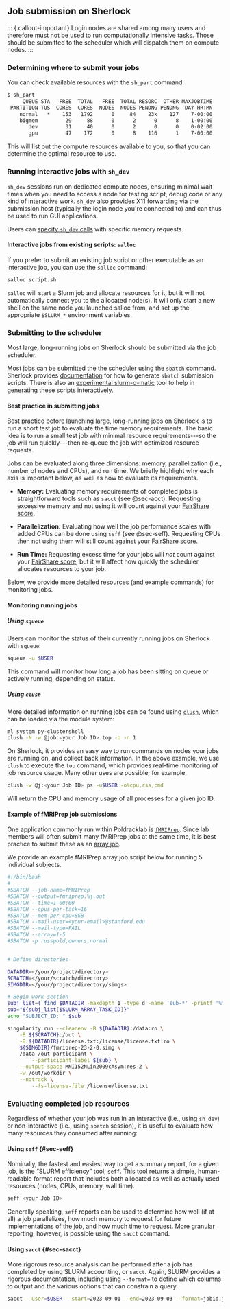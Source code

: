 ## Job submission on Sherlock

::: {.callout-important}
Login nodes are shared among many users and therefore must not be used to run computationally intensive tasks.
Those should be submitted to the scheduler which will dispatch them on compute nodes.
:::

### Determining where to submit your jobs

You can check available resources with the `sh_part` command:

```default
$ sh_part
     QUEUE STA   FREE  TOTAL   FREE  TOTAL RESORC  OTHER MAXJOBTIME    CORES       NODE   GRES
 PARTITION TUS  CORES  CORES  NODES  NODES PENDNG PENDNG  DAY-HR:MN    /NODE     MEM-GB (COUNT)
    normal   *    153   1792      0     84    23k    127    7-00:00    20-24    128-191 -
    bigmem         29     88      0      2      0      8    1-00:00    32-56   512-3072 -
       dev         31     40      0      2      0      0    0-02:00       20        128 -
       gpu         47    172      0      8    116      1    7-00:00    20-24    191-256 gpu:4(S:0-1)(2),gpu:4(S:0)(6)
```
This will list out the compute resources available to you, so that you can determine the optimal resource to use. 


### Running interactive jobs with `sh_dev`

`sh_dev` sessions run on dedicated compute nodes, ensuring minimal wait times when you need to access a node for testing script, debug code or any kind of interactive work.
`sh_dev` also provides X11 forwarding via the submission host (typically the login node you're connected to) and can thus be used to run GUI applications.

Users can [specify `sh_dev` calls](https://www.sherlock.stanford.edu/docs/user-guide/running-jobs/#compute-nodes) with specific memory requests.

#### Interactive jobs from existing scripts: `salloc`

If you prefer to submit an existing job script or other executable as an interactive job, you can use the `salloc` command:

```bash
salloc script.sh
```

`salloc` will start a Slurm job and allocate resources for it, but it will not automatically connect you to the allocated node(s).
It will only start a new shell on the same node you launched salloc from, and set up the appropriate `$SLURM_*` environment variables. 

### Submitting to the scheduler

Most large, long-running jobs on Sherlock should be submitted via the job scheduler.

Most jobs can be submitted the the scheduler using the `sbatch` command. 
Sherlock provides [documentation](https://www.sherlock.stanford.edu/docs/getting-started/submitting/#batch-scripts) for how to generate `sbatch` submission scripts.
There is also an [experimental slurm-o-matic](http://slurm-o-matic.stanford.edu/) tool to help in generating these scripts interactively.

#### Best practice in submitting jobs

Best practice before launching large, long-running jobs on Sherlock is to run a short test job to evaluate the time memory requirements.
The basic idea is to run a small test job with minimal resource requirements---so the job will run quickly---then re-queue the job with optimized resource requests.

Jobs can be evaluated along three dimensions: memory, parallelization (i.e., number of nodes and CPUs), and run time.
We briefly highlight why each axis is important below, as well as how to evaluate its requirements.

- **Memory:** Evaluating memory requirements of completed jobs is straightforward tools such as `sacct` (see @sec-acct).
  Requesting excessive memory and not using it will count against your [FairShare score](https://www.sherlock.stanford.edu/docs/glossary/#fairshare).

- **Parallelization:** Evaluating how well the job performance scales with added CPUs can be done using `seff` (see @sec-seff).
  Requesting CPUs then not using them will still count against your [FairShare score](https://www.sherlock.stanford.edu/docs/glossary/#fairshare).
    
- **Run Time:** Requesting excess time for your jobs will _not_ count against your [FairShare score](https://www.sherlock.stanford.edu/docs/glossary/#fairshare), but it will affect how quickly the scheduler allocates resources to your job.

Below, we provide more detailed resources (and example commands) for monitoring jobs.

#### Monitoring running jobs

##### Using `squeue`

Users can monitor the status of their currently running jobs on Sherlock with `squeue`:

```bash
squeue -u $USER
```

This command  will monitor how long a job has been sitting on queue or actively running, depending on status.

##### Using `clush`

More detailed information on running jobs can be found using [`clush`](https://www.sherlock.stanford.edu/docs/software/using/clustershell/), which can be loaded via the module system:

```bash
ml system py-clustershell
clush -N -w @job:<your Job ID> top -b -n 1
```

On Sherlock, it provides an easy way to run commands on nodes your jobs are running on, and collect back information.
In the above example, we use `clush` to execute the `top` command, which provides real-time monitoring of job resource usage.
Many other uses are possible; for example,

```bash
clush -w @j:<your Job ID> ps -u$USER -o%cpu,rss,cmd
```

Will return the CPU and memory usage of all processes for a given job ID.

#### Example of fMRIPrep job submissions

One application commonly run within Poldracklab is [`fMRIPrep`](https://fmriprep.org/en/stable/).
Since lab members will often submit many fMRIPrep jobs at the same time, it is best practice to submit these as an [array job](https://rcpedia.stanford.edu/training/10_job_array.html).

We provide an example fMRIPrep array job script below for running 5 individual subjects.

```{.bash filename="submit_fmriprep_array.sh"}
#!/bin/bash
#
#SBATCH --job-name=fMRIPrep
#SBATCH --output=fmriprep.%j.out
#SBATCH --time=1-00:00
#SBATCH --cpus-per-task=16
#SBATCH --mem-per-cpu=8GB
#SBATCH --mail-user=<your-email>@stanford.edu
#SBATCH --mail-type=FAIL
#SBATCH --array=1-5
#SBATCH -p russpold,owners,normal


# Define directories

DATADIR=</your/project/directory>
SCRATCH=</your/scratch/directory>
SIMGDIR=</your/project/directory/simgs>

# Begin work section
subj_list=(`find $DATADIR -maxdepth 1 -type d -name 'sub-*' -printf '%f\n' | sort -n -ts -k2.1`)
sub="${subj_list[$SLURM_ARRAY_TASK_ID]}"
echo "SUBJECT_ID: " $sub

singularity run --cleanenv -B ${DATADIR}:/data:ro \
	-B ${SCRATCH}:/out \
	-B ${DATADIR}/license.txt:/license/license.txt:ro \
	${SIMGDIR}/fmriprep-23-2-0.simg \
	/data /out participant \
        --participant-label ${sub} \
	--output-space MNI152NLin2009cAsym:res-2 \
	-w /out/workdir \
	--notrack \
        --fs-license-file /license/license.txt 
```

### Evaluating completed job resources

Regardless of whether your job was run in an interactive (i.e., using `sh_dev`) or non-interactive (i.e., using `sbatch` session), it is useful to evaluate how many resources they consumed after running:

#### Using `seff` {#sec-seff}

Nominally, the fastest and easiest way to get a summary report, for a given job, is the “SLURM efficiency” tool, `seff`.
This tool returns a simple, human-readable format report that includes both allocated as well as actually used resources (nodes, CPUs, memory, wall time).

```bash
seff <your Job ID>
```

Generally speaking, `seff` reports can be used to determine how well (if at all) a job parallelizes, how much memory to request for future implementations of the job, and how much time to request. 
More granular reporting, however, is possible using the `sacct` command.

#### Using `sacct` {#sec-sacct}

More rigorous resource analysis can be performed after a job has completed by using SLURM accounting, or `sacct`.
Again, SLURM provides a rigorous documentation, including using `--format=` to define which columns to output and the various options that can constrain a query. 

```bash
sacct --user=$USER --start=2023-09-01 --end=2023-09-03 --format=jobid,jobname,partition,account,nnodes,ncpus,reqmem,maxrss,elapsed,totalcpu,state,reason
```

